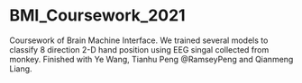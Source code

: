 # BMI_Coursework_2021
Coursework of Brain Machine Interface. 
We trained several models to classify 8 direction 2-D hand position using EEG singal collected from monkey.
Finished with Ye Wang, Tianhu Peng @RamseyPeng and Qianmeng Liang.
